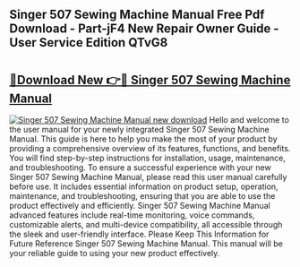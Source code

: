 ## Singer 507 Sewing Machine Manual Free Pdf Download - Part-jF4 New Repair Owner Guide - User Service Edition QTvG8

# <h2><a href="http://bc862.oget.top/?id=Singer+507+Sewing+Machine+Manual">🔗Download New 👉🔴 Singer 507 Sewing Machine Manual</a></h2>

[![Singer 507 Sewing Machine Manual new download](https://i.imgur.com/5g1atiW.png)](http://bc862.oget.top/?id=Singer+507+Sewing+Machine+Manual)
Hello and welcome to the user manual for your newly integrated Singer 507 Sewing Machine Manual. This guide is here to help you make the most of your product by providing a comprehensive overview of its features, functions, and benefits. You will find step-by-step instructions for installation, usage, maintenance, and troubleshooting. To ensure a successful experience with your new Singer 507 Sewing Machine Manual, please read this user manual carefully before use. It includes essential information on product setup, operation, maintenance, and troubleshooting, ensuring that you are able to use the product effectively and efficiently. Singer 507 Sewing Machine Manual advanced features include real-time monitoring, voice commands, customizable alerts, and multi-device compatibility, all accessible through the sleek and user-friendly interface. Please Keep This Information for Future Reference Singer 507 Sewing Machine Manual. This manual will be your reliable guide to using your new product effectively.
